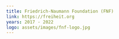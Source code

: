 ```yaml
---
title: Friedrich-Naumann Foundation (FNF)
link: https://freiheit.org
years: 2017 - 2022
logo: assets/images/fnf-logo.jpg
---
```

